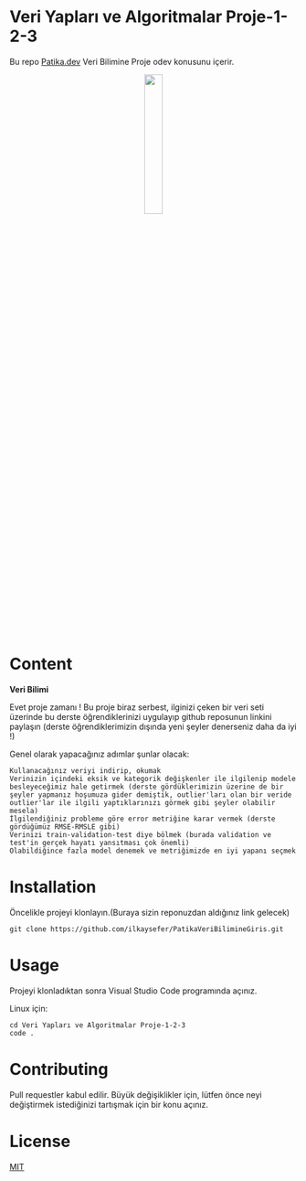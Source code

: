 # Veri Yapları ve Algoritmalar Proje-1-2-3
Bu repo [Patika.dev](https://www.patika.dev/tr) Veri Bilimine Proje odev konusunu içerir.

<p align="center" width="100%">
    <img width="25%" src="https://global-uploads.webflow.com/6097e0eca1e87557da031fef/609859a191abe5d64b17fed3_Patika%20logo-p-500.png"> 
</p>

# Content

   
 **Veri Bilimi**

Evet proje zamanı ! Bu proje biraz serbest, ilginizi çeken bir veri seti üzerinde bu derste öğrendiklerinizi uygulayıp github reposunun linkini paylaşın (derste öğrendiklerimizin dışında yeni şeyler denerseniz daha da iyi !)

Genel olarak yapacağınız adımlar şunlar olacak:

    Kullanacağınız veriyi indirip, okumak
    Verinizin içindeki eksik ve kategorik değişkenler ile ilgilenip modele besleyeceğimiz hale getirmek (derste gördüklerimizin üzerine de bir şeyler yapmanız hoşumuza gider demiştik, outlier'ları olan bir veride outlier'lar ile ilgili yaptıklarınızı görmek gibi şeyler olabilir mesela)
    İlgilendiğiniz probleme göre error metriğine karar vermek (derste gördüğümüz RMSE-RMSLE gibi)
    Verinizi train-validation-test diye bölmek (burada validation ve test'in gerçek hayatı yansıtması çok önemli)
    Olabildiğince fazla model denemek ve metriğimizde en iyi yapanı seçmek
 
          
# Installation
Öncelikle projeyi klonlayın.(Buraya sizin reponuzdan aldığınız link gelecek)
```
git clone https://github.com/ilkaysefer/PatikaVeriBilimineGiris.git
```

# Usage

Projeyi klonladıktan sonra Visual Studio Code programında açınız.

Linux için:
```
cd Veri Yapları ve Algoritmalar Proje-1-2-3
code .
```

# Contributing

Pull requestler kabul edilir. Büyük değişiklikler için, lütfen önce neyi değiştirmek istediğinizi tartışmak için bir konu açınız.

# License
[MIT](https://choosealicense.com/licenses/mit/)
